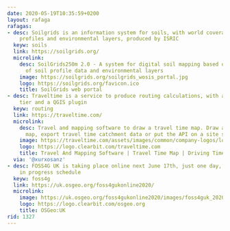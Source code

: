 ```yaml
---
date: 2020-05-19T10:35:59+0200
layout: rafaga
rafagas:
- desc: Soilgrids is an information system for soils, with world coverage of soil
    profiles and environmental layers, produced by ISRIC
  keyw: soils
  link: https://soilgrids.org/
  microlink:
    desc: SoilGrids250m 2.0 - A system for digital soil mapping based on global compilation
      of soil profile data and environmental layers
    image: https://soilgrids.org/soilgrids_wosis_portal.jpg
    logo: https://soilgrids.org/favicon.ico
    title: SoilGrids web portal
- desc: Traveltime is a service to produce routing calculations, with a small free
    tier and a QGIS plugin
  keyw: routing
  link: https://traveltime.com/
  microlink:
    desc: Travel and mapping software to draw a travel time map. Draw a driving time
      map, export travel time catchment data or put the API on a site search feature.
    image: https://traveltime.com/assets/images/common/company-logos/logo_greater_london_authority.svg
    logo: https://logo.clearbit.com/traveltime.com
    title: Travel And Mapping Software | Travel Time Map | Driving Time Map
  via: '@xurxosanz'
- desc: FOSS4G UK is taking place online next June 17th, just one day, and with work
    in progress schedule
  keyw: foss4g
  link: https://uk.osgeo.org/foss4gukonline2020/
  microlink:
    image: https://uk.osgeo.org/foss4gukonline2020/images/foss4guk_2020_logo_800x800.png
    logo: https://logo.clearbit.com/osgeo.org
    title: OSGeo:UK
rid: 1327
---
```


